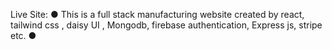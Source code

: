 
Live Site: 
● This is a full stack manufacturing website created by react, tailwind css , daisy UI , Mongodb, firebase authentication, Express js, stripe etc.
● 